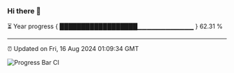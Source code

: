 ### Hi there 👋

⏳ Year progress { ██████████████████▁▁▁▁▁▁▁▁▁▁▁▁ } 62.31 %

---

⏰ Updated on Fri, 16 Aug 2024 01:09:34 GMT

![Progress Bar CI](https://github.com/liununu/liununu/workflows/Progress%20Bar%20CI/badge.svg)
